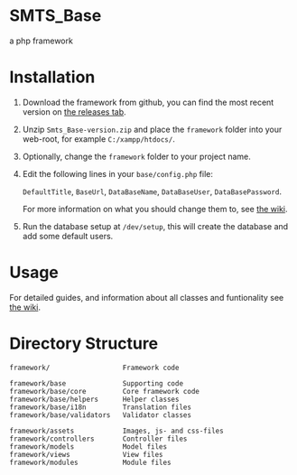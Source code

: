 # SMTS_Base
a php framework

# Installation
1. Download the framework from github, you can find the most recent version on [the releases tab].

2. Unzip `Smts_Base-version.zip` and place the `framework` folder into your web-root, for example `C:/xampp/htdocs/`.

3. Optionally, change the `framework` folder to your project name.

4. Edit the following lines in your `base/config.php` file:

    `DefaultTitle`, `BaseUrl`, `DataBaseName`, `DataBaseUser`, `DataBasePassword`.

    For more information on what you should change them to, see [the wiki].

5. Run the database setup at `/dev/setup`, this will create the database and add some default users.

# Usage
For detailed guides, and information about all classes and funtionality see [the wiki].

# Directory Structure
```
framework/                  Framework code

framework/base              Supporting code
framework/base/core         Core framework code
framework/base/helpers      Helper classes
framework/base/i18n         Translation files
framework/base/validators   Validator classes

framework/assets            Images, js- and css-files
framework/controllers       Controller files
framework/models            Model files
framework/views             View files
framework/modules           Module files
```

[the wiki]: https://github.com/SimonMTS/Smts_Base/wiki
[the releases tab]: https://github.com/SimonMTS/Smts_Base/releases